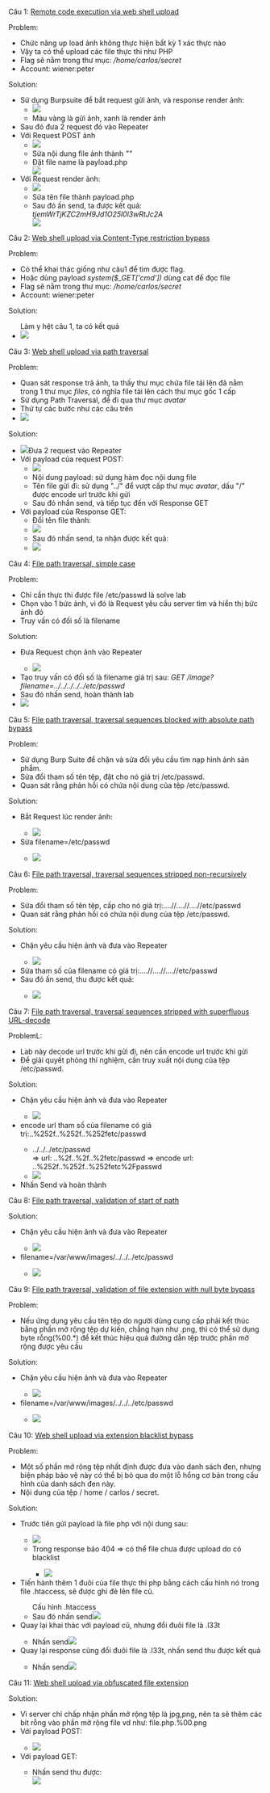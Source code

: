 Câu 1: <a href="https://portswigger.net/web-security/file-upload/lab-file-upload-remote-code-execution-via-web-shell-upload">Remote code execution via web shell upload</a>

Problem: 
<ul>
  <li>Chức năng up load ảnh không thực hiện bất kỳ 1 xác thực nào</li>
  <li>Vậy ta có thể upload các file thực thi như PHP</li>
  <li>Flag sẽ nằm trong thư mục: <i>/home/carlos/secret</i></li>
  <li>Account: wiener:peter</li>
</ul>

Solution:
<ul>
  <li>
    Sử dụng Burpsuite để bắt request gửi ảnh, và response render ảnh:<br>
    <ul>
      <li><image src="./images/request.png"></li>
      <li>Màu vàng là gửi ảnh, xanh là render ảnh</li>
    </ul>
  </li>
  <li>Sau đó đưa 2 request đó vào Repeater</li>
  <li>
    Với Request POST ảnh<br>
    <ul>
      <li><image src="./images/sendImage.png"></li>
      <li>Sửa nội dung file ảnh thành <i>"<?php echo file_get_contents('/home/carlos/secret')?>"</i></li>
      <li>Đặt file name là payload.php</li>
      <image src="./images/payload.png">
    </ul>
  </li>
  <li>
    Với Request render ảnh:<br>
    <ul>
      <li><image src="./images/renderImage.png"></li>
      <li>Sửa tên file thành payload.php</li>
      <li>Sau đó ấn send, ta được kết quả: <i>tjemWrTjKZC2mH9Jd1O25l0l3wRtJc2A</i></li>
      <image src="./images/result.png">
    </ul>
  </li>

</ul>

Câu 2: <a href="https://portswigger.net/web-security/file-upload/lab-file-upload-web-shell-upload-via-content-type-restriction-bypass">Web shell upload via Content-Type restriction bypass</a>


Problem: 
<ul>
  <li>Có thể khai thác giống như câu1 để tìm được flag. </li>
  <li>Hoặc dùng  payload <i>system($_GET['cmd'])</i> dùng cat để đọc file</li>
  <li>Flag sẽ nằm trong thư mục: <i>/home/carlos/secret</i></li>
  <li>Account: wiener:peter</li>
</ul>

Solution:

<ul>
  Làm y hệt câu 1, ta có kết quả
  <li><image src="./images/resultCau2.png"></li>
</ul>

Câu 3: <a href="https://portswigger.net/web-security/file-upload/lab-file-upload-web-shell-upload-via-path-traversal">Web shell upload via path traversal</a>


Problem: 
<ul>
  <li>Quan sát response trả ảnh, ta thấy thư mục chứa file tải lên đã nằm trong 1 thư mục <i>files</i>, có nghĩa file tải lên cách thư mục gốc 1 cấp</li>
  <li>Sử dụng Path Traversal, để đi qua thư mục <i>avatar</i></li>
  <li>Thứ tự các bước như các câu trên</li>
  <li><image src="./images/reqCau3.png"></li>
</ul>

Solution:

<ul>
  <li><image src="./images/sendRqCau3.png">Đưa 2 request vào Repeater</image></li>
  <li>
    Với payload của request POST:
    <ul>
      <li><image src="./images/payloadPostCau3.png"></li>
      <li>Nội dung payload: sử dụng hàm đọc nội dung file</li>
      <li>Tên file gửi đi: sử dụng "../" để vượt cấp thư mục <i>avatar</i>, dấu "/" được encode url trước khi gửi</li>
      <li>Sau đó nhần send, và tiếp tục đến với Response GET</li>
    </ul>
  </li>
  <li>
    Với payload của Response GET:
    <ul>
      <li>Đổi tên file thành:</li>
      <li><image src="./images/payloadGetcau3.png"></li>
      <li>Sau đó nhấn send, ta nhận được kết quả:</li>
      <li><image src="./images/resultCau3.png"></li>
    </ul>
  </li>
</ul>


Câu 4: <a href="https://portswigger.net/web-security/file-path-traversal/lab-simple">File path traversal, simple case</a>


Problem: 
<ul>
  <li>Chỉ cần thực thi được file /etc/passwd là solve lab</li>
  <li>Chọn vào 1 bức ảnh, vì đó là Request yêu cầu server tìm và hiển thị bức ảnh đó</li>
  <li>Truy vấn có đối số là filename</li>
</ul>

Solution:

<ul>
  <li>Đưa Request chọn ảnh vào Repeater</li>
    <ul><li><image src="./images/Cau4_1.png"></li></ul>
  <li>Tạo truy vấn có đối số là filename giá trị sau: <i>GET /image?filename=../../../../../etc/passwd</i> </li>
  <li>Sau đó nhấn send, hoàn thành lab</li>
  <li><image src="./images/Cau4_2.png"></li>
</ul>


Câu 5: <a href="https://portswigger.net/web-security/file-path-traversal/lab-absolute-path-bypass">File path traversal, traversal sequences blocked with absolute path bypass</a>

Problem:

<ul>
  <li>Sử dụng Burp Suite để chặn và sửa đổi yêu cầu tìm nạp hình ảnh sản phẩm.</li>
  <li>Sửa đổi tham số tên tệp, đặt cho nó giá trị /etc/passwd.</li>
  <li>Quan sát rằng phản hồi có chứa nội dung của tệp /etc/passwd.</li>
</ul>

Solution:

<ul>
  <li>Bắt Request lúc render ảnh:</li>
  <ul><li><image src="./images/Cau5_1.png"></li></ul>
  <li>Sửa filename=/etc/passwd</li>
  <ul><li><image src="./images/resultCau5.png"></li></ul>
</ul>


Câu 6: <a href="https://portswigger.net/web-security/file-path-traversal/lab-sequences-stripped-non-recursively">File path traversal, traversal sequences stripped non-recursively</a>

Problem:

<ul>
  <li>Sửa đổi tham số tên tệp, cấp cho nó giá trị:....//....//....//etc/passwd</li>
  <li>Quan sát rằng phản hồi có chứa nội dung của tệp /etc/passwd.</li>
</ul>

Solution:

<ul>
  <li>Chặn yêu cầu hiện ảnh và đưa vào Repeater</li>
  <ul><li><image src="./images/Cau6_1.png"></li></ul>
  <li>Sửa tham số của filename có giá trị:....//....//....//etc/passwd</li>
  <li>Sau đó ấn send, thu được kết quả:</li>
  <ul><li><image src="./images/result_cau6.png"></li></ul>
</ul>


Câu 7: <a href="https://portswigger.net/web-security/file-path-traversal/lab-superfluous-url-decode">File path traversal, traversal sequences stripped with superfluous URL-decode</a>

ProblemL:
<ul>
  <li>Lab này decode url trước khi gửi đi, nên cần encode url trước khi gửi</li>
  <li>Để giải quyết phòng thí nghiệm, cần truy xuất nội dung của tệp /etc/passwd.</li>
</ul>

Solution:

<ul>
  <li>Chặn yêu cầu hiện ảnh và đưa vào Repeater</li>
  <ul><li><image src="./images/Cau7_1.png"></li></ul>
  <li>encode url tham số của filename có giá trị:..%252f..%252f..%252fetc/passwd</li>
    <ul>
      <li>
      ../../../etc/passwd <br>
      => url: ..%2f..%2f..%2fetc/passwd
      => encode url: ..%252f..%252f..%252fetc%2Fpasswd
      </li>
      <li><image src="./images/resultCau7.png"></li>
    </ul>
  <li>Nhấn Send và hoàn thành</li>
</ul>


Câu 8: <a href="https://portswigger.net/web-security/file-path-traversal/lab-validate-start-of-path">File path traversal, validation of start of path</a>

Solution:

<ul>
  <li>Chặn yêu cầu hiện ảnh và đưa vào Repeater</li>
  <ul><li><image src="./images/Cau8_1.png"></li></ul>
  <li>filename=/var/www/images/../../../etc/passwd</li>
  <ul><li><image src="./images/resultCau8.png"></li></ul>
</ul>

Câu 9: <a href="https://portswigger.net/web-security/file-path-traversal/lab-validate-file-extension-null-byte-bypass">File path traversal, validation of file extension with null byte bypass</a>

Problem: 

<ul>
  <li>Nếu ứng dụng yêu cầu tên tệp do người dùng cung cấp phải kết thúc bằng phần mở rộng tệp dự kiến, chẳng hạn như .png, thì có thể sử dụng byte rỗng(%00.*) để kết thúc hiệu quả đường dẫn tệp trước phần mở rộng được yêu cầu</li>
</ul>

Solution:

<ul>
  <li>Chặn yêu cầu hiện ảnh và đưa vào Repeater</li>
  <ul><li><image src="./images/Cau9_1.png"></li></ul>
   <li>filename=/var/www/images/../../../etc/passwd</li>
  <ul><li><image src="./images/resultCau9.png"></li></ul>
</ul>

Câu 10: <a href="https://portswigger.net/web-security/file-upload/lab-file-upload-web-shell-upload-via-extension-blacklist-bypass">Web shell upload via extension blacklist bypass</a>

Problem: 

<ul>
  <li>Một số phần mở rộng tệp nhất định được đưa vào danh sách đen, nhưng biện pháp bảo vệ này có thể bị bỏ qua do một lỗ hổng cơ bản trong cấu hình của danh sách đen này.</li>
  <li>Nội dung của tệp / home / carlos / secret.</li>
</ul>

Solution:

<ul>
  <li>Trước tiên gửi payload là file php với nội dung sau:</li>
  <ul>
    <li><image src="./images/cau10_1.png"></li>
    <li>Trong response báo 404 => có thể file chưa được upload do có blacklist</li>
    <ul><li><image src="./images/Cau10_2.png"></li></ul>
  </ul>
  <li>Tiến hành thêm 1 đuôi của file thực thi php bằng cách cấu hình nó trong file .htaccess, sẽ được ghi đè lên file cũ.</li>
  <ul>
    Cấu hình .htaccess
    <li>Sau đó nhấn send<image src="./images/Cau10_3.png"></li>
  </ul>
  <li>Quay lại khai thác với payload cũ, nhưng đổi đuôi file là .l33t</li>
  <ul><li>Nhấn send<image src="./images/Cau10_4.png"></li></ul>
  <li>Quay lại response cũng đổi đuôi file là .l33t, nhấn send thu được kết quả</li>
  <ul><li>Nhấn send<image src="./images/resultCau10.png"></li></ul>
</ul>


Câu 11: <a href="https://portswigger.net/web-security/file-upload/lab-file-upload-web-shell-upload-via-obfuscated-file-extension">Web shell upload via obfuscated file extension</a>


Solution: 

<ul>
  <li>Vì server chỉ chấp nhận phần mở rộng tệp là jpg,png, nên ta sẽ thêm các bit rỗng vào phần mở rộng file vd như: file.php.%00.png</li>
  <li>Với payload POST:</li>
  <ul><li><image src="./images/Cau11_1.png"></li></ul>
  <li>Với payload GET:</li>
  <ul><li>Nhấn send thu được:<br><image src="./images/resultCau11.png"></li></ul>
</ul>